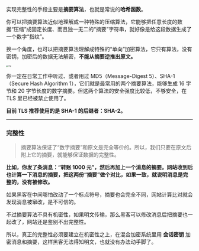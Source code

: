 实现完整性的手段主要是**摘要算法**，也就是常说的**哈希函数**。

你可以把摘要算法近似地理解成一种特殊的压缩算法，它能够把任意长度的数据“压缩”成固定长度、而且独一无二的“摘要”字符串，就好像是给这段数据生成了一个数字“指纹”。

换一个角度，也可以把摘要算法理解成特殊的“单向”加密算法，它只有算法，没有密钥，加密后的数据无法解密，**不能从摘要逆推出原文。**

<img src="https://static001.geekbang.org/resource/image/28/d8/2865d2c77466efb7a480833bcb27f9d8.png?wh=1417*1382" alt="img" style="zoom:33%;" />

你一定在日常工作中听过、或者用过 MD5（Message-Digest 5）、SHA-1（Secure Hash Algorithm 1），它们就是最常用的两个摘要算法，能够生成 16 字节和 20 字节长度的数字摘要。但这两个算法的安全强度比较低，不够安全，在 TLS 里已经被禁止使用了。

**目前 TLS 推荐使用的是 SHA-1 的后继者：SHA-2。**

-------

### 完整性

> 摘要算法保证了“数字摘要”和原文是完全等价的。所以，我们只要在原文后附上它的摘要，就能够保证数据的完整性。



**比如，你发了条消息：“转账 1000 元”，然后再加上一个消息的摘要。网站收到后也计算一下消息的摘要，把这两份“摘要”做个对比，如果一致，就说明消息是完整的，没有被修改。**

如果黑客在中间哪怕改动了一个标点符号，摘要也会完全不同，网站计算比对就会发现消息被窜改，是不可信的。

不过摘要算法不具有机密性，如果明文传输，那么黑客可以修改消息后把摘要也一起改了，网站还是鉴别不出完整性。

所以，真正的完整性必须要建立在机密性之上，在混合加密系统里用 **会话密钥** 加密消息和摘要，这样黑客无法得知明文，也就没有办法动手脚了。













